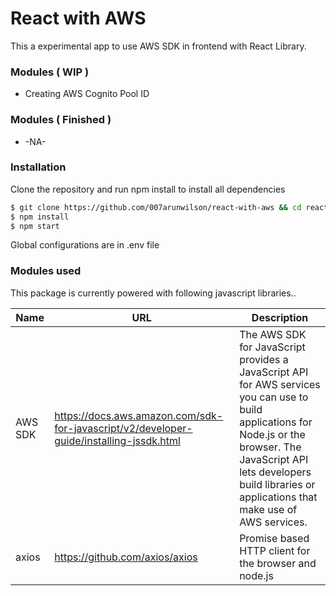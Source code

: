 # React with AWS

This a experimental app to use AWS SDK in frontend with React Library.

### Modules ( WIP )

- Creating AWS Cognito Pool ID

### Modules ( Finished )

- -NA-

### Installation

Clone the repository and run npm install to install all dependencies

```sh
$ git clone https://github.com/007arunwilson/react-with-aws && cd react-with-aws
$ npm install
$ npm start
```

Global configurations are in .env file

### Modules used

This package is currently powered with following javascript libraries..

| Name    | URL                                                                                     | Description                                                                                                                                                                                                                           |
| ------- | --------------------------------------------------------------------------------------- | ------------------------------------------------------------------------------------------------------------------------------------------------------------------------------------------------------------------------------------- |
| AWS SDK | https://docs.aws.amazon.com/sdk-for-javascript/v2/developer-guide/installing-jssdk.html | The AWS SDK for JavaScript provides a JavaScript API for AWS services you can use to build applications for Node.js or the browser. The JavaScript API lets developers build libraries or applications that make use of AWS services. |
| axios | https://github.com/axios/axios | Promise based HTTP client for the browser and node.js |